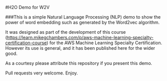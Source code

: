 #H2O Demo for W2V

###This is a simple Natural Language Processing (NLP) demo to show the power of word embedding such as generated by the Word2vec algorithm.

It was designed as part of the development of this course (https://learn.mikegchambers.com/p/aws-machine-learning-specialty-certification-course) for the AWS Machine Learning Specialty Certification. However its use is general, and it has been published here for the wider good.

As a courtesy please attribute this repository if you present this demo.

Pull requests very welcome.  Enjoy.

